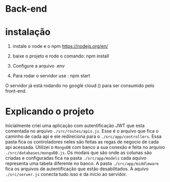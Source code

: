 # Back-end

# instalação

1. instale o node e o npm https://nodejs.org/en/

2. baixe o projeto e rode o comando: npm install

3. Configure a arquivo .env

4. Para rodar o servidor use : npm start 

O servidor já está rodando no google cloud () para ser consumido pelo front-end.

# Explicando o projeto 

Inicialmente criei uma aplicação com autentificação JWT que esta comentada no arquivo 
`./src/routes/apis.js`. Esse é o arquivo que fica o caminho de cada api e ele redireciona para o `./src/app/controllers`. Essa pasta fica os controladores neles são feitas as regas de negocio de cada api acessada. Utilizei o `MongoDB` com banco a sua conexão e feita no arquivo `./src/databases/mongoDB.js`. Os modais que são onde as colunas são criadas e configuradas fica na pasta `./src/app/models` cada aquivo representa uma tabela diferente no banco. A pasta `./src/app/middleware` fica os arquivos de autentificação que estão desabilitados. A aquivo `./src/server.js` conecta tudo isso e da inicio ao servidor. 





